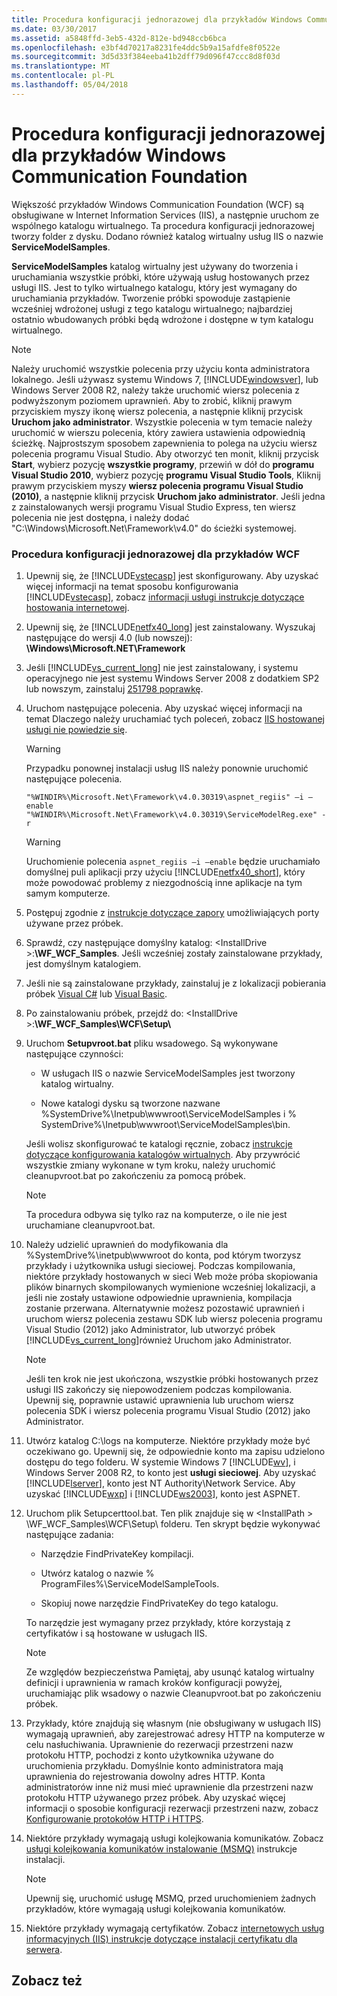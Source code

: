 ```yaml
---
title: Procedura konfiguracji jednorazowej dla przykładów Windows Communication Foundation
ms.date: 03/30/2017
ms.assetid: a5848ffd-3eb5-432d-812e-bd948ccb6bca
ms.openlocfilehash: e3bf4d70217a8231fe4ddc5b9a15afdfe8f0522e
ms.sourcegitcommit: 3d5d33f384eeba41b2dff79d096f47ccc8d8f03d
ms.translationtype: MT
ms.contentlocale: pl-PL
ms.lasthandoff: 05/04/2018
---
```

# <a name="one-time-setup-procedure-for-the-windows-communication-foundation-samples"></a>Procedura konfiguracji jednorazowej dla przykładów Windows Communication Foundation
Większość przykładów Windows Communication Foundation (WCF) są obsługiwane w Internet Information Services (IIS), a następnie uruchom ze wspólnego katalogu wirtualnego. Ta procedura konfiguracji jednorazowej tworzy folder z dysku. Dodano również katalog wirtualny usług IIS o nazwie **ServiceModelSamples**.  
  
 **ServiceModelSamples** katalog wirtualny jest używany do tworzenia i uruchamiania wszystkie próbki, które używają usług hostowanych przez usługi IIS. Jest to tylko wirtualnego katalogu, który jest wymagany do uruchamiania przykładów. Tworzenie próbki spowoduje zastąpienie wcześniej wdrożonej usługi z tego katalogu wirtualnego; najbardziej ostatnio wbudowanych próbki będą wdrożone i dostępne w tym katalogu wirtualnego.  
  
> [!NOTE]
>  Należy uruchomić wszystkie polecenia przy użyciu konta administratora lokalnego. Jeśli używasz systemu Windows 7, [!INCLUDE[windowsver](../../../../includes/windowsver-md.md)], lub Windows Server 2008 R2, należy także uruchomić wiersz polecenia z podwyższonym poziomem uprawnień. Aby to zrobić, kliknij prawym przyciskiem myszy ikonę wiersz polecenia, a następnie kliknij przycisk **Uruchom jako administrator**. Wszystkie polecenia w tym temacie należy uruchomić w wierszu polecenia, który zawiera ustawienia odpowiednią ścieżkę.  Najprostszym sposobem zapewnienia to polega na użyciu wiersz polecenia programu Visual Studio. Aby otworzyć ten monit, kliknij przycisk **Start**, wybierz pozycję **wszystkie programy**, przewiń w dół do **programu Visual Studio 2010**, wybierz pozycję **programu Visual Studio Tools**, Kliknij prawym przyciskiem myszy **wiersz polecenia programu Visual Studio (2010)**, a następnie kliknij przycisk **Uruchom jako administrator**. Jeśli jedna z zainstalowanych wersji programu Visual Studio Express, ten wiersz polecenia nie jest dostępna, i należy dodać "C:\Windows\Microsoft.Net\Framework\v4.0" do ścieżki systemowej.  
  
### <a name="one-time-setup-procedure-for-wcf-samples"></a>Procedura konfiguracji jednorazowej dla przykładów WCF  
  
1.  Upewnij się, że [!INCLUDE[vstecasp](../../../../includes/vstecasp-md.md)] jest skonfigurowany. Aby uzyskać więcej informacji na temat sposobu konfigurowania [!INCLUDE[vstecasp](../../../../includes/vstecasp-md.md)], zobacz [informacji usługi instrukcje dotyczące hostowania internetowej](../../../../docs/framework/wcf/samples/internet-information-service-hosting-instructions.md).  
  
2.  Upewnij się, że [!INCLUDE[netfx40_long](../../../../includes/netfx40-long-md.md)] jest zainstalowany. Wyszukaj następujące do wersji 4.0 (lub nowszej): **\Windows\Microsoft.NET\Framework**  
  
3.  Jeśli [!INCLUDE[vs_current_long](../../../../includes/vs-current-long-md.md)] nie jest zainstalowany, i systemu operacyjnego nie jest systemu Windows Server 2008 z dodatkiem SP2 lub nowszym, zainstaluj [251798 poprawkę](http://go.microsoft.com/fwlink/?LinkId=184693).  
  
4.  Uruchom następujące polecenia. Aby uzyskać więcej informacji na temat Dlaczego należy uruchamiać tych poleceń, zobacz [IIS hostowanej usługi nie powiedzie się](http://msdn.microsoft.com/library/ee5499fc-1b10-4cda-a9b1-13dba70f05f8).  
  
    > [!WARNING]
    >  Przypadku ponownej instalacji usług IIS należy ponownie uruchomić następujące polecenia.  
  
    ```  
    "%WINDIR%\Microsoft.Net\Framework\v4.0.30319\aspnet_regiis" –i –enable  
    "%WINDIR%\Microsoft.Net\Framework\v4.0.30319\ServiceModelReg.exe" -r  
    ```  
  
    > [!WARNING]
    >  Uruchomienie polecenia `aspnet_regiis –i –enable` będzie uruchamiało domyślnej puli aplikacji przy użyciu [!INCLUDE[netfx40_short](../../../../includes/netfx40-short-md.md)], który może powodować problemy z niezgodnością inne aplikacje na tym samym komputerze.  
  
5.  Postępuj zgodnie z [instrukcje dotyczące zapory](../../../../docs/framework/wcf/samples/firewall-instructions.md) umożliwiających porty używane przez próbek.  
  
6.  Sprawdź, czy następujące domyślny katalog: \<InstallDrive >:**\WF_WCF_Samples**. Jeśli wcześniej zostały zainstalowane przykłady, jest domyślnym katalogiem.  
  
7.  Jeśli nie są zainstalowane przykłady, zainstaluj je z lokalizacji pobierania próbek [Visual C#](http://go.microsoft.com/fwlink/?LinkId=190939) lub [Visual Basic](http://go.microsoft.com/fwlink/?LinkID=193373).  
  
8.  Po zainstalowaniu próbek, przejdź do: \<InstallDrive >:**\WF_WCF_Samples\WCF\Setup\\**  
  
9. Uruchom **Setupvroot.bat** pliku wsadowego. Są wykonywane następujące czynności:  
  
    -   W usługach IIS o nazwie ServiceModelSamples jest tworzony katalog wirtualny.  
  
    -   Nowe katalogi dysku są tworzone nazwane %SystemDrive%\Inetpub\wwwroot\ServiceModelSamples i % SystemDrive%\Inetpub\wwwroot\ServiceModelSamples\bin.  
  
     Jeśli wolisz skonfigurować te katalogi ręcznie, zobacz [instrukcje dotyczące konfigurowania katalogów wirtualnych](../../../../docs/framework/wcf/samples/virtual-directory-setup-instructions.md). Aby przywrócić wszystkie zmiany wykonane w tym kroku, należy uruchomić cleanupvroot.bat po zakończeniu za pomocą próbek.  
  
    > [!NOTE]
    >  Ta procedura odbywa się tylko raz na komputerze, o ile nie jest uruchamiane cleanupvroot.bat.  
  
10. Należy udzielić uprawnień do modyfikowania dla %SystemDrive%\inetpub\wwwroot do konta, pod którym tworzysz przykłady i użytkownika usługi sieciowej. Podczas kompilowania, niektóre przykłady hostowanych w sieci Web może próba skopiowania plików binarnych skompilowanych wymienione wcześniej lokalizacji, a jeśli nie zostały ustawione odpowiednie uprawnienia, kompilacja zostanie przerwana. Alternatywnie możesz pozostawić uprawnień i uruchom wiersz polecenia zestawu SDK lub wiersz polecenia programu Visual Studio (2012) jako Administrator, lub utworzyć próbek [!INCLUDE[vs_current_long](../../../../includes/vs-current-long-md.md)]również Uruchom jako Administrator.  
  
    > [!NOTE]
    >  Jeśli ten krok nie jest ukończona, wszystkie próbki hostowanych przez usługi IIS zakończy się niepowodzeniem podczas kompilowania. Upewnij się, poprawnie ustawić uprawnienia lub uruchom wiersz polecenia SDK i wiersz polecenia programu Visual Studio (2012) jako Administrator.  
  
11. Utwórz katalog C:\logs na komputerze. Niektóre przykłady może być oczekiwano go. Upewnij się, że odpowiednie konto ma zapisu udzielono dostępu do tego folderu. W systemie Windows 7 [!INCLUDE[wv](../../../../includes/wv-md.md)], i Windows Server 2008 R2, to konto jest **usługi sieciowej**. Aby uzyskać [!INCLUDE[lserver](../../../../includes/lserver-md.md)], konto jest NT Authority\Network Service. Aby uzyskać [!INCLUDE[wxp](../../../../includes/wxp-md.md)] i [!INCLUDE[ws2003](../../../../includes/ws2003-md.md)], konto jest ASPNET.  
  
12. Uruchom plik Setupcerttool.bat. Ten plik znajduje się w \<InstallPath > \WF_WCF_Samples\WCF\Setup\ folderu.  Ten skrypt będzie wykonywać następujące zadania:  
  
    -   Narzędzie FindPrivateKey kompilacji.  
  
    -   Utwórz katalog o nazwie % ProgramFiles%\ServiceModelSampleTools.  
  
    -   Skopiuj nowe narzędzie FindPrivateKey do tego katalogu.  
  
     To narzędzie jest wymagany przez przykłady, które korzystają z certyfikatów i są hostowane w usługach IIS.  
  
    > [!NOTE]
    >  Ze względów bezpieczeństwa Pamiętaj, aby usunąć katalog wirtualny definicji i uprawnienia w ramach kroków konfiguracji powyżej, uruchamiając plik wsadowy o nazwie Cleanupvroot.bat po zakończeniu próbek.  
  
13. Przykłady, które znajdują się własnym (nie obsługiwany w usługach IIS) wymagają uprawnień, aby zarejestrować adresy HTTP na komputerze w celu nasłuchiwania. Uprawnienie do rezerwacji przestrzeni nazw protokołu HTTP, pochodzi z konto użytkownika używane do uruchomienia przykładu. Domyślnie konto administratora mają uprawnienia do rejestrowania dowolny adres HTTP. Konta administratorów inne niż musi mieć uprawnienie dla przestrzeni nazw protokołu HTTP używanego przez próbek. Aby uzyskać więcej informacji o sposobie konfiguracji rezerwacji przestrzeni nazw, zobacz [Konfigurowanie protokołów HTTP i HTTPS](../../../../docs/framework/wcf/feature-details/configuring-http-and-https.md).  
  
14. Niektóre przykłady wymagają usługi kolejkowania komunikatów. Zobacz [usługi kolejkowania komunikatów instalowanie (MSMQ)](../../../../docs/framework/wcf/samples/installing-message-queuing-msmq.md) instrukcje instalacji.  
  
    > [!NOTE]
    >  Upewnij się, uruchomić usługę MSMQ, przed uruchomieniem żadnych przykładów, które wymagają usługi kolejkowania komunikatów.  
  
15. Niektóre przykłady wymagają certyfikatów. Zobacz [internetowych usług informacyjnych (IIS) instrukcje dotyczące instalacji certyfikatu dla serwera](../../../../docs/framework/wcf/samples/iis-server-certificate-installation-instructions.md).  
  
## <a name="see-also"></a>Zobacz też
